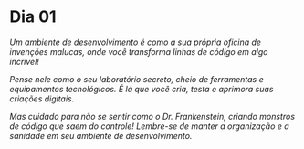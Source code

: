 # Dia 01

_Um ambiente de desenvolvimento é como a sua própria oficina de invenções malucas, onde você transforma linhas de código em algo incrível!_

_Pense nele como o seu laboratório secreto, cheio de ferramentas e equipamentos tecnológicos. É lá que você cria, testa e aprimora suas criações digitais._

_Mas cuidado para não se sentir como o Dr. Frankenstein, criando monstros de código que saem do controle! Lembre-se de manter a organização e a sanidade em seu ambiente de desenvolvimento._